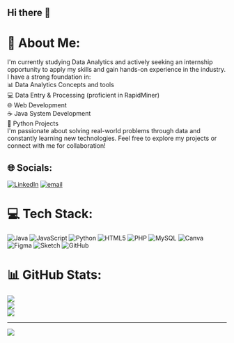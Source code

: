 ## Hi there 👋

# 💫 About Me:
I'm currently studying Data Analytics and actively seeking an internship opportunity to apply my skills and gain hands-on experience in the industry. I have a strong foundation in:<br>📊 Data Analytics Concepts and tools<br>💻 Data Entry & Processing (proficient in RapidMiner)<br>🌐 Web Development<br>☕ Java System Development<br>🐍 Python Projects<br>I'm passionate about solving real-world problems through data and constantly learning new technologies. Feel free to explore my projects or connect with me for collaboration!


## 🌐 Socials:
[![LinkedIn](https://img.shields.io/badge/LinkedIn-%230077B5.svg?logo=linkedin&logoColor=white)](https://linkedin.com/in/https://www.linkedin.com/in/tan-ming-cyn-b050a3324/) [![email](https://img.shields.io/badge/Email-D14836?logo=gmail&logoColor=white)](mailto:joslyn.cyn05@gmail.com ) 

# 💻 Tech Stack:
![Java](https://img.shields.io/badge/java-%23ED8B00.svg?style=for-the-badge&logo=openjdk&logoColor=white) ![JavaScript](https://img.shields.io/badge/javascript-%23323330.svg?style=for-the-badge&logo=javascript&logoColor=%23F7DF1E) ![Python](https://img.shields.io/badge/python-3670A0?style=for-the-badge&logo=python&logoColor=ffdd54) ![HTML5](https://img.shields.io/badge/html5-%23E34F26.svg?style=for-the-badge&logo=html5&logoColor=white) ![PHP](https://img.shields.io/badge/php-%23777BB4.svg?style=for-the-badge&logo=php&logoColor=white) ![MySQL](https://img.shields.io/badge/mysql-4479A1.svg?style=for-the-badge&logo=mysql&logoColor=white) ![Canva](https://img.shields.io/badge/Canva-%2300C4CC.svg?style=for-the-badge&logo=Canva&logoColor=white) ![Figma](https://img.shields.io/badge/figma-%23F24E1E.svg?style=for-the-badge&logo=figma&logoColor=white) ![Sketch](https://img.shields.io/badge/Sketch-FFB387?style=for-the-badge&logo=sketch&logoColor=black) ![GitHub](https://img.shields.io/badge/github-%23121011.svg?style=for-the-badge&logo=github&logoColor=white)
# 📊 GitHub Stats:
![](https://github-readme-stats.vercel.app/api?username=MingCyn&theme=dark&hide_border=false&include_all_commits=false&count_private=false)<br/>
![](https://nirzak-streak-stats.vercel.app/?user=MingCyn&theme=dark&hide_border=false)<br/>
![](https://github-readme-stats.vercel.app/api/top-langs/?username=MingCyn&theme=dark&hide_border=false&include_all_commits=false&count_private=false&layout=compact)

---
[![](https://visitcount.itsvg.in/api?id=MingCyn&icon=0&color=0)](https://visitcount.itsvg.in)

<!-- Proudly created with GPRM ( https://gprm.itsvg.in ) -->

